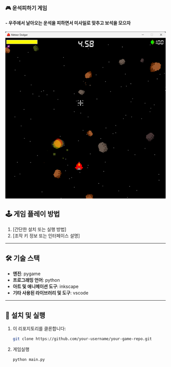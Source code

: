 ### 🎮 운석피하기 게임 
#### - 우주에서 날아오는 운석을 피하면서 미사일로 맞추고 보석을 모으자

![게임 스크린샷](https://github.com/github-spoo79/meteor_dodger/blob/main/dist/screenshot.png) <!-- 프로젝트에 맞게 스크린샷 링크 추가 -->


## 🕹️ 게임 플레이 방법
1. [간단한 설치 또는 실행 방법]
2. [조작 키 정보 또는 인터페이스 설명]

---

## 🛠️ 기술 스택
- **엔진**: pygame
- **프로그래밍 언어**: python
- **아트 및 애니메이션 도구**: inkscape
- **기타 사용된 라이브러리 및 도구**: vscode

---

## 🚀 설치 및 실행
1. 이 리포지토리를 클론합니다:
   ```bash
   git clone https://github.com/your-username/your-game-repo.git

2. 게임실행
   ```bash
   python main.py
